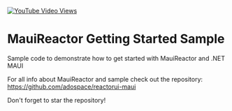 [![YouTube Video Views](https://img.shields.io/youtube/views/egklcAC9arY?style=social)](https://www.youtube.com/watch?v=egklcAC9arY&list=PLfbOp004UaYWu-meDkRN6_Y1verl96npI)

# MauiReactor Getting Started Sample
Sample code to demonstrate how to get started with MauiReactor and .NET MAUI

For all info about MauiReactor and sample check out the repository: https://github.com/adospace/reactorui-maui

Don't forget to star the repository!
